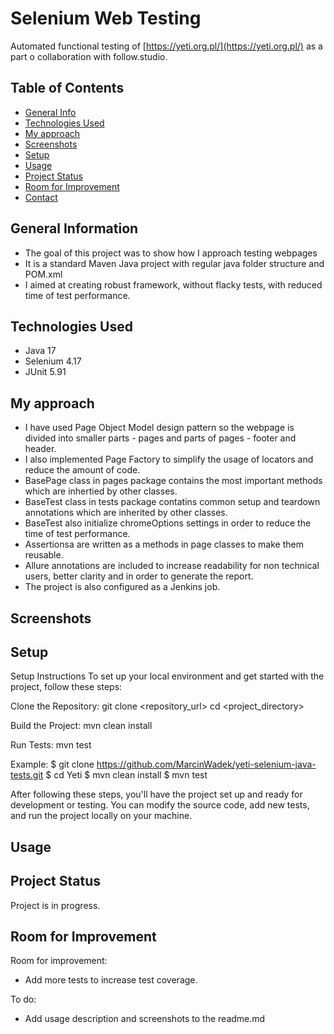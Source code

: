 # Selenium Web Testing
Automated functional testing of [https://yeti.org.pl/](https://yeti.org.pl/) as a part o collaboration with follow.studio.

## Table of Contents
* [General Info](#general-information)
* [Technologies Used](#technologies-used)
* [My approach](#my-approach)
* [Screenshots](#screenshots)
* [Setup](#setup)
* [Usage](#usage)
* [Project Status](#project-status)
* [Room for Improvement](#room-for-improvement)
* [Contact](#contact)
<!-- * [License](#license) -->


## General Information
- The goal of this project was to show how I approach testing webpages
- It is a standard Maven Java project with regular java folder structure and POM.xml
- I aimed at creating robust framework, without flacky tests, with reduced time of test performance.

## Technologies Used
- Java 17
- Selenium 4.17
- JUnit 5.91


## My approach
- I have used Page Object Model design pattern so the webpage is divided into smaller parts - pages and parts of pages - footer and header.
- I also implemented Page Factory to simplify the usage of locators and reduce the amount of code.
- BasePage class in pages package contains the most important methods which are inhertied by other classes.
- BaseTest class in tests package contatins common setup and teardown annotations which are inherited by other classes.
- BaseTest also initialize chromeOptions settings in order to reduce the time of test performance.
- Assertionsa are written as a methods in page classes to make them reusable.
- Allure annotations are included to increase readability for non technical users, better clarity and in order to generate the report.
- The project is also configured as a Jenkins job.
  

## Screenshots

## Setup
Setup Instructions
To set up your local environment and get started with the project, follow these steps:

Clone the Repository:
git clone <repository_url>
cd <project_directory>

Build the Project:
mvn clean install

Run Tests:
mvn test

Example:
$ git clone https://github.com/MarcinWadek/yeti-selenium-java-tests.git
$ cd Yeti
$ mvn clean install
$ mvn test

After following these steps, you'll have the project set up and ready for development or testing. You can modify the source code, add new tests, and run the project locally on your machine.

## Usage

## Project Status
Project is in progress.


## Room for Improvement

Room for improvement:
- Add more tests to increase test coverage.

To do:
- Add usage description and screenshots to the readme.md
